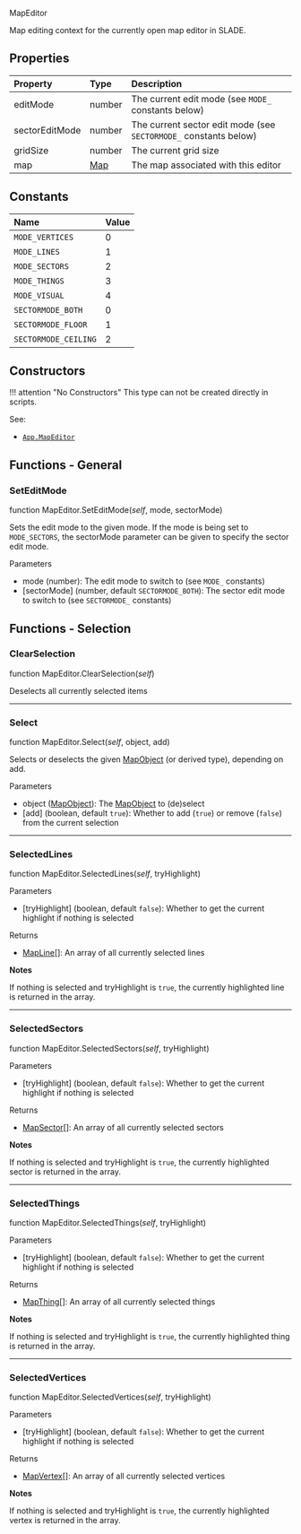 <article-head>MapEditor</article-head>

Map editing context for the currently open map editor in SLADE.

## Properties

| Property | Type | Description |
|:---------|:-----|:------------|
<prop class="ro">editMode</prop>        | <type>number</type> | The current edit mode (see `MODE_` constants below)
<prop class="ro">sectorEditMode</prop>  | <type>number</type> | The current sector edit mode (see `SECTORMODE_` constants below)
<prop class="ro">gridSize</prop>        | <type>number</type> | The current grid size
<prop class="ro">map</prop>             | <type>[Map](Map.md)</type> | The map associated with this editor

## Constants

| Name | Value |
|:-----|:------|
`MODE_VERTICES` | 0
`MODE_LINES` | 1
`MODE_SECTORS` | 2
`MODE_THINGS` | 3
`MODE_VISUAL` | 4
`SECTORMODE_BOTH` | 0
`SECTORMODE_FLOOR` | 1
`SECTORMODE_CEILING` | 2

## Constructors

!!! attention "No Constructors"
    This type can not be created directly in scripts.

<listhead>See:</listhead>

* <code>[App.MapEditor](../../Namespaces/App.md#mapeditor)</code>

## Functions - General

### SetEditMode

<fdef>function <type>MapEditor</type>.<func>SetEditMode</func>(<arg>*self*</arg>, <arg>mode</arg>, <arg>sectorMode</arg>)</fdef>

Sets the edit mode to the given <arg>mode</arg>. If the mode is being set to `MODE_SECTORS`, the <arg>sectorMode</arg> parameter can be given to specify the sector edit mode.

<listhead>Parameters</listhead>

* <arg>mode</arg> (<type>number</type>): The edit mode to switch to (see `MODE_` constants)
* <arg>[sectorMode]</arg> (<type>number</type>, default `SECTORMODE_BOTH`): The sector edit mode to switch to (see `SECTORMODE_` constants)

## Functions - Selection

### ClearSelection

<fdef>function <type>MapEditor</type>.<func>ClearSelection</func>(<arg>*self*</arg>)</fdef>

Deselects all currently selected items

---
### Select

<fdef>function <type>MapEditor</type>.<func>Select</func>(<arg>*self*</arg>, <arg>object</arg>, <arg>add</arg>)</fdef>

Selects or deselects the given <type>[MapObject](MapObject.md)</type> (or derived type), depending on <arg>add</arg>.

<listhead>Parameters</listhead>

* <arg>object</arg> (<type>[MapObject](MapObject.md)</type>): The <type>[MapObject](MapObject.md)</type> to (de)select
* <arg>[add]</arg> (<type>boolean</type>, default `true`): Whether to add (`true`) or remove (`false`) from the current selection

---
### SelectedLines

<fdef>function <type>MapEditor</type>.<func>SelectedLines</func>(<arg>*self*</arg>, <arg>tryHighlight</arg>)</fdef>

<listhead>Parameters</listhead>

* <arg>[tryHighlight]</arg> (<type>boolean</type>, default `false`): Whether to get the current highlight if nothing is selected

<listhead>Returns</listhead>

* <type>[MapLine](MapLine.md)\[\]</type>: An array of all currently selected lines

**Notes**

If nothing is selected and <arg>tryHighlight</arg> is `true`, the currently highlighted line is returned in the array.

---
### SelectedSectors

<fdef>function <type>MapEditor</type>.<func>SelectedSectors</func>(<arg>*self*</arg>, <arg>tryHighlight</arg>)</fdef>

<listhead>Parameters</listhead>

* <arg>[tryHighlight]</arg> (<type>boolean</type>, default `false`): Whether to get the current highlight if nothing is selected

<listhead>Returns</listhead>

* <type>[MapSector](MapSector.md)\[\]</type>: An array of all currently selected sectors

**Notes**

If nothing is selected and <arg>tryHighlight</arg> is `true`, the currently highlighted sector is returned in the array.

---
### SelectedThings

<fdef>function <type>MapEditor</type>.<func>SelectedThings</func>(<arg>*self*</arg>, <arg>tryHighlight</arg>)</fdef>

<listhead>Parameters</listhead>

* <arg>[tryHighlight]</arg> (<type>boolean</type>, default `false`): Whether to get the current highlight if nothing is selected

<listhead>Returns</listhead>

* <type>[MapThing](MapThing.md)\[\]</type>: An array of all currently selected things

**Notes**

If nothing is selected and <arg>tryHighlight</arg> is `true`, the currently highlighted thing is returned in the array.

---
### SelectedVertices

<fdef>function <type>MapEditor</type>.<func>SelectedVertices</func>(<arg>*self*</arg>, <arg>tryHighlight</arg>)</fdef>

<listhead>Parameters</listhead>

* <arg>[tryHighlight]</arg> (<type>boolean</type>, default `false`): Whether to get the current highlight if nothing is selected

<listhead>Returns</listhead>

* <type>[MapVertex](MapVertex.md)\[\]</type>: An array of all currently selected vertices

**Notes**

If nothing is selected and <arg>tryHighlight</arg> is `true`, the currently highlighted vertex is returned in the array.

